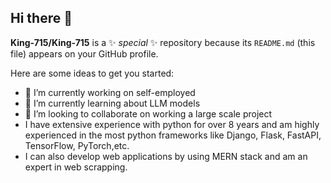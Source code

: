 ## Hi there 👋


**King-715/King-715** is a ✨ _special_ ✨ repository because its `README.md` (this file) appears on your GitHub profile.

Here are some ideas to get you started:

- 🔭 I’m currently working on self-employed
- 🌱 I’m currently learning about LLM models
- 👯 I’m looking to collaborate on working a large scale project
- I have extensive experience with python for over 8 years and am highly experienced in the most python frameworks like Django, Flask, FastAPI, TensorFlow, PyTorch,etc.
- I can also develop web applications by using MERN stack and am an expert in web scrapping.


